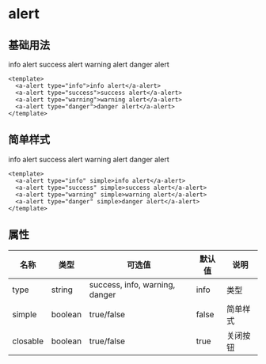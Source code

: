 # alert

## 基础用法

<a-alert type="info">info alert</a-alert>
<a-alert type="success">success alert</a-alert>
<a-alert type="warning">warning alert</a-alert>
<a-alert type="danger">danger alert</a-alert>

```vue
<template>
  <a-alert type="info">info alert</a-alert>
  <a-alert type="success">success alert</a-alert>
  <a-alert type="warning">warning alert</a-alert>
  <a-alert type="danger">danger alert</a-alert>
</template>
```

## 简单样式

<a-alert type="info" simple>info alert</a-alert>
<a-alert type="success" simple>success alert</a-alert>
<a-alert type="warning" simple>warning alert</a-alert>
<a-alert type="danger" simple>danger alert</a-alert>

```vue
<template>
  <a-alert type="info" simple>info alert</a-alert>
  <a-alert type="success" simple>success alert</a-alert>
  <a-alert type="warning" simple>warning alert</a-alert>
  <a-alert type="danger" simple>danger alert</a-alert>
</template>
```

## 属性

| 名称     | 类型    | 可选值                         | 默认值 | 说明     |
| -------- | ------- | ------------------------------ | ------ | -------- |
| type     | string  | success, info, warning, danger | info   | 类型     |
| simple   | boolean | true/false                     | false  | 简单样式 |
| closable | boolean | true/false                     | true   | 关闭按钮 |

<script lang="ts" setup>
// import { Message } from 'brise-vue'
// const handle = ()=>{
//   Message({
//       closable: true,
//       message: '恭喜你，这是一条成功消息',
//       type: 'success'
//   })
// }
</script>
